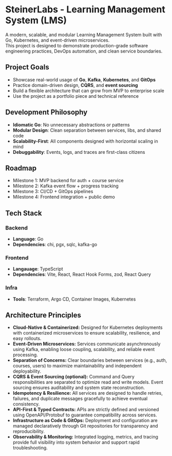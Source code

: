 # SteinerLabs - Learning Management System (LMS)

A modern, scalable, and modular Learning Management System built with Go, Kubernetes, and event-driven microservices.  
This project is designed to demonstrate production-grade software engineering practices, DevOps automation, and clean service boundaries.

## Project Goals

- Showcase real-world usage of **Go**, **Kafka**, **Kubernetes**, and **GitOps**
- Practice domain-driven design, **CQRS**, and **event sourcing**
- Build a flexible architecture that can grow from MVP to enterprise scale
- Use the project as a portfolio piece and technical reference

## Development Philosophy

- **Idiomatic Go**: No unnecessary abstractions or patterns
- **Modular Design**: Clean separation between services, libs, and shared code
- **Scalability-First**: All components designed with horizontal scaling in mind
- **Debuggability**: Events, logs, and traces are first-class citizens

## Roadmap

- Milestone 1: MVP backend for auth + course service
- Milestone 2: Kafka event flow + progress tracking
- Milestone 3: CI/CD + GitOps pipelines
- Milestone 4: Frontend integration + public demo

## Tech Stack
### Backend
- **Language**: Go
- **Dependencies**: chi, pgx, sqlc, kafka-go

### Frontend
- **Langauage**: TypeScript
- **Dependencies**: Vite, React, React Hook Forms, zod, React Query

### Infra
- **Tools**: Terraform, Argo CD, Container Images, Kubernetes

## Architecture Principles
- **Cloud-Native & Containerized:** Designed for Kubernetes deployments with containerized microservices to ensure scalability, resilience, and easy rollouts.
- **Event-Driven Microservices:** Services communicate asynchronously using Kafka, enabling loose coupling, scalability, and reliable event processing.
- **Separation of Concerns:** Clear boundaries between services (e.g., auth, courses, users) to maximize maintainability and independent deployability.
- **CQRS & Event Sourcing (optional):** Command and Query responsibilities are separated to optimize read and write models. Event sourcing ensures auditability and system state reconstruction.
- **Idempotency & Resilience:** All services are designed to handle retries, failures, and duplicate messages gracefully to achieve eventual consistency.
- **API-First & Typed Contracts:** APIs are strictly defined and versioned using OpenAPI/Protobuf to guarantee compatibility across services.
- **Infrastructure as Code & GitOps:** Deployment and configuration are managed declaratively through Git repositories for transparency and reproducibility.
- **Observability & Monitoring:** Integrated logging, metrics, and tracing provide full visibility into system behavior and support rapid troubleshooting.